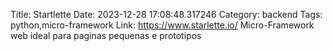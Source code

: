 Title: Startlette
Date: 2023-12-28 17:08:48.317246
Category: backend
Tags: python,micro-framework
Link: https://www.starlette.io/
Micro-Framework web ideal para paginas pequenas e prototipos
